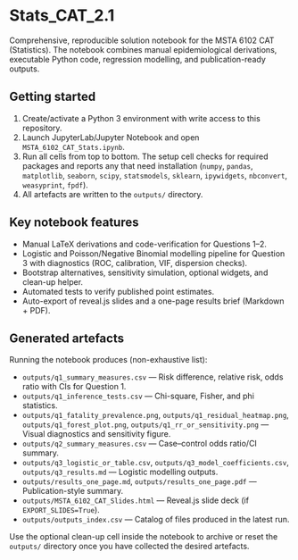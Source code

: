 # Stats_CAT_2.1

Comprehensive, reproducible solution notebook for the MSTA 6102 CAT (Statistics). The notebook combines manual epidemiological derivations, executable Python code, regression modelling, and publication-ready outputs.

## Getting started

1. Create/activate a Python 3 environment with write access to this repository.
2. Launch JupyterLab/Jupyter Notebook and open `MSTA_6102_CAT_Stats.ipynb`.
3. Run all cells from top to bottom. The setup cell checks for required packages and reports any that need installation (`numpy`, `pandas`, `matplotlib`, `seaborn`, `scipy`, `statsmodels`, `sklearn`, `ipywidgets`, `nbconvert`, `weasyprint`, `fpdf`).
4. All artefacts are written to the `outputs/` directory.

## Key notebook features

- Manual LaTeX derivations and code-verification for Questions 1–2.
- Logistic and Poisson/Negative Binomial modelling pipeline for Question 3 with diagnostics (ROC, calibration, VIF, dispersion checks).
- Bootstrap alternatives, sensitivity simulation, optional widgets, and clean-up helper.
- Automated tests to verify published point estimates.
- Auto-export of reveal.js slides and a one-page results brief (Markdown + PDF).

## Generated artefacts

Running the notebook produces (non-exhaustive list):

- `outputs/q1_summary_measures.csv` — Risk difference, relative risk, odds ratio with CIs for Question 1.
- `outputs/q1_inference_tests.csv` — Chi-square, Fisher, and phi statistics.
- `outputs/q1_fatality_prevalence.png`, `outputs/q1_residual_heatmap.png`, `outputs/q1_forest_plot.png`, `outputs/q1_rr_or_sensitivity.png` — Visual diagnostics and sensitivity figure.
- `outputs/q2_summary_measures.csv` — Case–control odds ratio/CI summary.
- `outputs/q3_logistic_or_table.csv`, `outputs/q3_model_coefficients.csv`, `outputs/q3_results.md` — Logistic modelling outputs.
- `outputs/results_one_page.md`, `outputs/results_one_page.pdf` — Publication-style summary.
- `outputs/MSTA_6102_CAT_Slides.html` — Reveal.js slide deck (if `EXPORT_SLIDES=True`).
- `outputs/outputs_index.csv` — Catalog of files produced in the latest run.

Use the optional clean-up cell inside the notebook to archive or reset the `outputs/` directory once you have collected the desired artefacts.
